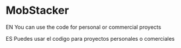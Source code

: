 # MobStacker
EN  You can use the code for personal or commercial proyects

ES  Puedes usar el codigo para proyectos personales o comerciales
